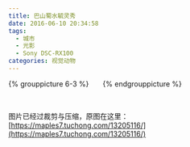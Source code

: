 ```yaml
---
title: 巴山蜀水毓灵秀
date: 2016-06-10 20:34:58
tags:
  - 城市
  - 光影
  - Sony DSC-RX100
categories: 视觉动物
---
```

{% grouppicture 6-3 %}
<img data-original="http://oc3nlt0h2.bkt.clouddn.com/01663.gif" />
<img data-original="http://oc3nlt0h2.bkt.clouddn.com/01729.gif" />
<img data-original="http://oc3nlt0h2.bkt.clouddn.com/01655.gif" />
<img data-original="http://oc3nlt0h2.bkt.clouddn.com/01684.gif" />
<img data-original="http://oc3nlt0h2.bkt.clouddn.com/01703.gif" />
<img data-original="http://oc3nlt0h2.bkt.clouddn.com/01984.gif" />
{% endgrouppicture %}

<!-- more -->

<br />

图片已经过裁剪与压缩，原图在这里：[https://maples7.tuchong.com/13205116/](https://maples7.tuchong.com/13205116/)

